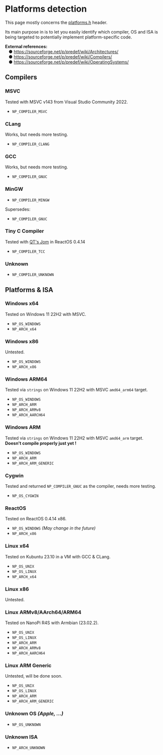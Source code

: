 # Platforms detection
This page mostly concerns the [platforms.h](src/platform.h) header.

Its main purpose in is to let you easily identify which compiler, OS and ISA is being targeted to potentially
implement platform-specific code.

**External references:**<br>
&nbsp;&nbsp;&nbsp;● https://sourceforge.net/p/predef/wiki/Architectures/<br>
&nbsp;&nbsp;&nbsp;● https://sourceforge.net/p/predef/wiki/Compilers/<br>
&nbsp;&nbsp;&nbsp;● https://sourceforge.net/p/predef/wiki/OperatingSystems/


## Compilers

### MSVC
Tested with MSVC v143 from Visual Studio Community 2022.
* `NP_COMPILER_MSVC`

### CLang
Works, but needs more testing.
* `NP_COMPILER_CLANG`

### GCC
Works, but needs more testing.
* `NP_COMPILER_GNUC`

### MinGW
* `NP_COMPILER_MINGW`

Supersedes:
* `NP_COMPILER_GNUC`

### Tiny C Compiler
Tested with [QT's Jom](https://wiki.qt.io/Jom) in ReactOS 0.4.14
* `NP_COMPILER_TCC`

### Unknown
* `NP_COMPILER_UNKNOWN`


## Platforms & ISA

### Windows x64
Tested on Windows 11 22H2 with MSVC.
* `NP_OS_WINDOWS`
* `NP_ARCH_x64`

### Windows x86
Untested.
* `NP_OS_WINDOWS`
* `NP_ARCH_x86`

### Windows ARM64
Tested via `strings` on Windows 11 22H2 with MSVC `amd64_arm64` target.
* `NP_OS_WINDOWS`
* `NP_ARCH_ARM`
* `NP_ARCH_ARMv8`
* `NP_ARCH_AARCH64`

### Windows ARM
Tested via `strings` on Windows 11 22H2 with MSVC `amd64_arm` target.<br>
**Doesn't compile properly just yet !**
* `NP_OS_WINDOWS`
* `NP_ARCH_ARM`
* `NP_ARCH_ARM_GENERIC`

### Cygwin
Tested and returned `NP_COMPILER_GNUC` as the compiler, needs more testing.
* `NP_OS_CYGWIN`

### ReactOS
Tested on ReactOS 0.4.14 x86.
* `NP_OS_WINDOWS`  *(May change in the future)*
* `NP_ARCH_x86`

### Linux x64
Tested on Kubuntu 23.10 in a VM with GCC & CLang.
* `NP_OS_UNIX`
* `NP_OS_LINUX`
* `NP_ARCH_x64`

### Linux x86
Untested.

### Linux ARMv8/AArch64/ARM64
Tested on NanoPi R4S with Armbian (23.02.2).
* `NP_OS_UNIX`
* `NP_OS_LINUX`
* `NP_ARCH_ARM`
* `NP_ARCH_ARMv8`
* `NP_ARCH_AARCH64`

### Linux ARM Generic
Untested, will be done soon.
* `NP_OS_UNIX`
* `NP_OS_LINUX`
* `NP_ARCH_ARM`
* `NP_ARCH_ARM_GENERIC`

### Unknown OS *(Apple, ...)*
* `NP_OS_UNKNOWN`

### Unknown ISA
* `NP_ARCH_UNKNOWN`
